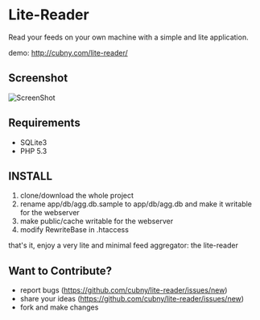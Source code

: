 Lite-Reader
===========
Read your feeds on your own machine with a simple and lite application.

demo: http://cubny.com/lite-reader/

Screenshot
----------
![ScreenShot](https://raw.github.com/cubny/lite-reader/master/public/images/screenshot.png)

Requirements
---------------
- SQLite3
- PHP 5.3

INSTALL
--------
1. clone/download the whole project
2. rename app/db/agg.db.sample to app/db/agg.db and make it writable for the webserver
3. make public/cache writable for the webserver
4. modify RewriteBase in .htaccess 

that's it, enjoy a very lite and minimal feed aggregator: the lite-reader


Want to Contribute?
-------------------
- report bugs (https://github.com/cubny/lite-reader/issues/new)
- share your ideas (https://github.com/cubny/lite-reader/issues/new)
- fork and make changes
